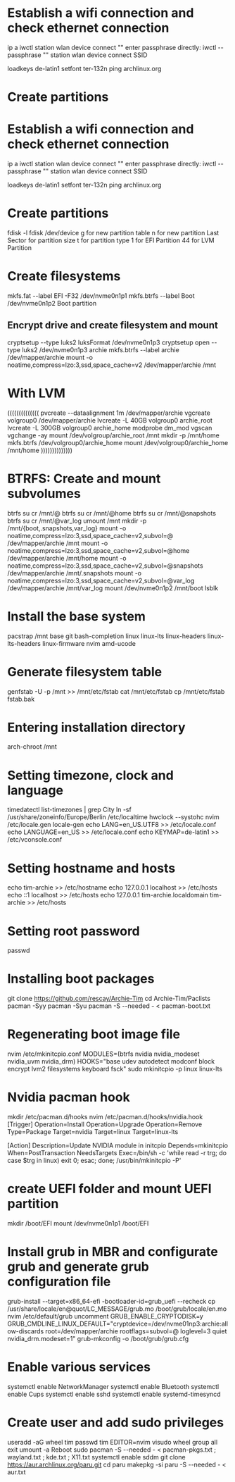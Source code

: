 # Establish a wifi connection and check ethernet connection
ip a
iwctl
station wlan device connect ""
enter passphrase
directly: iwctl --passphrase "" station wlan device connect SSID

loadkeys de-latin1
setfont ter-132n
ping archlinux.org
# Create partitions
# Establish a wifi connection and check ethernet connection
ip a
iwctl
station wlan device connect ""
enter passphrase
directly: iwctl --passphrase "" station wlan device connect SSID

loadkeys de-latin1
setfont ter-132n
ping archlinux.org
# Create partitions
fdisk -l 
fdisk /dev/device
g for new partition table
n for new partition 
Last Sector for partition size
t for partition type
1 for EFI Partition 
44 for LVM Partition
# Create filesystems 
mkfs.fat --label EFI -F32 /dev/nvme0n1p1
mkfs.btrfs --label Boot /dev/nvme0n1p2 Boot partition
## Encrypt drive and create filesystem and mount
cryptsetup --type luks2 luksFormat /dev/nvme0n1p3
cryptsetup open --type luks2 /dev/nvme0n1p3 archie
mkfs.btrfs --label archie /dev/mapper/archie
mount -o noatime,compress=lzo:3,ssd,space_cache=v2 /dev/mapper/archie /mnt
# With LVM
((((((((((((((
pvcreate --dataalignment 1m /dev/mapper/archie
vgcreate volgroup0 /dev/mapper/archie
lvcreate -L 40GB volgroup0 archie_root
lvcreate -L 300GB volgroup0 archie_home
modprobe dm_mod
vgscan
vgchange -ay
mount /dev/volgroup/archie_root /mnt
mkdir -p /mnt/home
mkfs.btrfs /dev/volgroup0/archie_home
mount /dev/volgroup0/archie_home /mnt/home
))))))))))))))
# BTRFS: Create and mount subvolumes
btrfs su cr /mnt/@
btrfs su cr /mnt/@home
btrfs su cr /mnt/@snapshots
btrfs su cr /mnt/@var_log
umount /mnt
mkdir -p /mnt/{boot,.snapshots,var_log}
mount -o noatime,compress=lzo:3,ssd,space_cache=v2,subvol=@ /dev/mapper/archie /mnt 
mount -o noatime,compress=lzo:3,ssd,space_cache=v2,subvol=@home /dev/mapper/archie /mnt/home
mount -o noatime,compress=lzo:3,ssd,space_cache=v2,subvol=@snapshots /dev/mapper/archie /mnt/.snapshots
mount -o noatime,compress=lzo:3,ssd,space_cache=v2,subvol=@var_log /dev/mapper/archie /mnt/var_log 
mount /dev/nvme0n1p2 /mnt/boot
lsblk

# Install the base system 
pacstrap /mnt base git bash-completion linux linux-lts linux-headers linux-lts-headers linux-firmware nvim amd-ucode

# Generate filesystem table
genfstab -U -p /mnt >> /mnt/etc/fstab
cat /mnt/etc/fstab
cp /mnt/etc/fstab fstab.bak

# Entering installation directory
arch-chroot /mnt
# Setting timezone, clock and language
timedatectl list-timezones | grep City
ln -sf /usr/share/zoneinfo/Europe/Berlin /etc/localtime
hwclock --systohc
nvim /etc/locale.gen 
locale-gen
echo LANG=en_US.UTF8 >> /etc/locale.conf 
echo LANGUAGE=en_US >> /etc/locale.conf
echo KEYMAP=de-latin1 >> /etc/vconsole.conf
# Setting hostname and hosts
echo tim-archie >> /etc/hostname
echo 127.0.0.1 localhost >> /etc/hosts
echo ::1 localhost >> /etc/hosts
echo 127.0.0.1 tim-archie.localdomain tim-archie >> /etc/hosts
# Setting root password
passwd
# Installing boot packages
git clone https://github.com/rescay/Archie-Tim
cd Archie-Tim/Paclists
pacman -Syy
pacman -Syu 
pacman -S --needed - < pacman-boot.txt
# Regenerating boot image file
nvim /etc/mkinitcpio.conf MODULES=(btrfs nvidia nvidia_modeset nvidia_uvm nvidia_drm)
HOOKS="base udev autodetect modconf block encrypt lvm2 filesystems keyboard fsck"
sudo mkinitcpio -p linux linux-lts
# Nvidia pacman hook
mkdir /etc/pacman.d/hooks
nvim /etc/pacman.d/hooks/nvidia.hook  
[Trigger]
Operation=Install
Operation=Upgrade
Operation=Remove
Type=Package
Target=nvidia
Target=linux
Target=linux-lts

[Action]
Description=Update NVIDIA module in initcpio
Depends=mkinitcpio
When=PostTransaction
NeedsTargets
Exec=/bin/sh -c 'while read -r trg; do case $trg in linux) exit 0; esac; done; /usr/bin/mkinitcpio -P'
# create UEFI folder and mount UEFI partition 
mkdir /boot/EFI
mount /dev/nvme0n1p1 /boot/EFI
# Install grub in MBR and configurate grub and generate grub configuration file
grub-install --target=x86_64-efi -bootloader-id=grub_uefi --recheck
cp /usr/share/locale/en\@quot/LC_MESSAGE/grub.mo /boot/grub/locale/en.mo
nvim /etc/default/grub uncomment GRUB_ENABLE_CRYPTODISK=y 
GRUB_CMDLINE_LINUX_DEFAULT="cryptdevice=/dev/nvme01np3:archie:allow-discards root=/dev/mapper/archie rootflags=subvol=@ loglevel=3 quiet nvidia_drm.modeset=1"
grub-mkconfig -o /boot/grub/grub.cfg
# Enable various services
systemctl enable NetworkManager
systemctl enable Bluetooth
systemctl enable Cups
systemctl enable sshd
systemctl enable systemd-timesyncd
# Create user and add sudo privileges
useradd -aG wheel tim
passwd tim
EDITOR=nvim visudo  wheel group all
exit 
umount -a
Reboot
sudo pacman -S --needed - < pacman-pkgs.txt ; wayland.txt ; kde.txt ; X11.txt 
systemctl enable sddm
git clone https://aur.archlinux.org/paru.git
cd paru 
makepkg -si
paru -S --needed - < aur.txt

